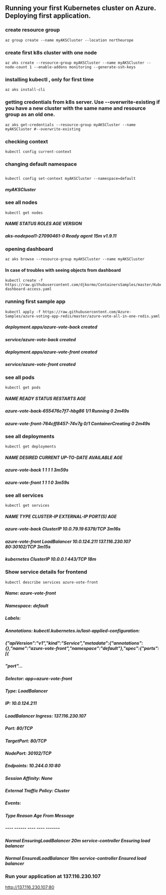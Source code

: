 
## Running your first Kubernetes cluster on Azure. Deploying first application.


### create resource group 
```console
az group create --name myAKSCluster --location northeurope
```

### create first k8s cluster  with one node
```console
az aks create --resource-group myAKSCluster --name myAKSCluster --node-count 1 --enable-addons monitoring --generate-ssh-keys
```

### installing kubectl  , only for first time
```console
az aks install-cli
```
### getting credentials from k8s server. Use --overwrite-existing if you have a new cluster with the same name and resource group as an old one.
```console
az aks get-credentials --resource-group myAKSCluster --name myAKSCluster #--overwrite-existing
```

### checking context
```console
kubectl config current-context
```

### changing default namespace
```console

kubectl config set-context myAKSCluster --namespace=default

```


##### myAKSCluster

### see all nodes
```console
kubectl get nodes
```

##### NAME                       STATUS   ROLES   AGE   VERSION
##### aks-nodepool1-27090461-0   Ready    agent   15m   v1.9.11


### opening dashboard

```console
az aks browse --resource-group myAKSCluster --name myAKSCluster
```

#### In case of troubles with seeing objects from dashboard

```console
kubectl create -f https://raw.githubusercontent.com/djkormo/ContainersSamples/master/Kubernetes/AKS/kube-dashboard-access.yaml
```


### running  first sample app

```console
kubectl apply -f https://raw.githubusercontent.com/Azure-Samples/azure-voting-app-redis/master/azure-vote-all-in-one-redis.yaml
```
##### deployment.apps/azure-vote-back created
##### service/azure-vote-back created
##### deployment.apps/azure-vote-front created
##### service/azure-vote-front created

### see all pods

```console
kubectl get pods
```
##### NAME                                READY   STATUS              RESTARTS   AGE
##### azure-vote-back-655476c7f7-hbg86    1/1     Running             0          2m49s
##### azure-vote-front-764cff8457-74v7g   0/1     ContainerCreating   0          2m49s


### see all deployments

```console
kubectl get deployments
```

##### NAME               DESIRED   CURRENT   UP-TO-DATE   AVAILABLE   AGE
##### azure-vote-back    1         1         1            1           3m59s
##### azure-vote-front   1         1         1            0           3m59s


### see all services 

```console
kubectl get services 
```

##### NAME               TYPE           CLUSTER-IP     EXTERNAL-IP       PORT(S)        AGE
##### azure-vote-back    ClusterIP      10.0.79.19     <none>            6379/TCP       3m16s
##### azure-vote-front   LoadBalancer   10.0.124.211   137.116.230.107   80:30102/TCP   3m15s
##### kubernetes         ClusterIP      10.0.0.1       <none>            443/TCP        18m


### Show service details for  frontend
```console
kubectl describe services azure-vote-front
```

##### Name:                     azure-vote-front
##### Namespace:                default
##### Labels:                   <none>
##### Annotations:              kubectl.kubernetes.io/last-applied-configuration:
#####                            {"apiVersion":"v1","kind":"Service","metadata":{"annotations":{},"name":"azure-vote-front","namespace":"default"},"spec":{"ports":[{
##### "port"...
##### Selector:                 app=azure-vote-front
##### Type:                     LoadBalancer
##### IP:                       10.0.124.211
##### LoadBalancer Ingress:     137.116.230.107
##### Port:                     <unset>  80/TCP
##### TargetPort:               80/TCP
##### NodePort:                 <unset>  30102/TCP
##### Endpoints:                10.244.0.10:80
##### Session Affinity:         None
##### External Traffic Policy:  Cluster
##### Events:
#####  Type    Reason                Age   From                Message
#####  ----    ------                ----  ----                -------
#####  Normal  EnsuringLoadBalancer  20m   service-controller  Ensuring load balancer
#####
#####  Normal  EnsuredLoadBalancer   19m   service-controller  Ensured load balancer
  
  
### Run your application at 137.116.230.107
  
http://137.116.230.107:80




